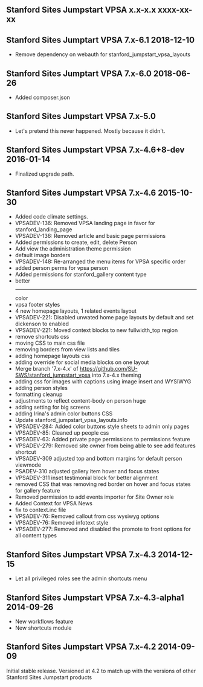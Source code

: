 Stanford Sites Jumpstart VPSA x.x-x.x xxxx-xx-xx
------------------------------------------------

Stanford Sites Jumptart VPSA 7.x-6.1                                  2018-12-10
--------------------------------------------------------------------------------
- Remove dependency on webauth for stanford_jumpstart_vpsa_layouts

Stanford Sites Jumptart VPSA 7.x-6.0                                  2018-06-26
--------------------------------------------------------------------------------
- Added composer.json

Stanford Sites Jumpstart VPSA 7.x-5.0
--------------------------------------------------------------------------------
- Let's pretend this never happened. Mostly because it didn't.

Stanford Sites Jumpstart VPSA 7.x-4.6+8-dev 2016-01-14
------------------------------------------------
- Finalized upgrade path.

Stanford Sites Jumpstart VPSA 7.x-4.6 2015-10-30
------------------------------------------------
- Added code climate settings.
- VPSADEV-136: Removed VPSA landing page in favor for stanford_landing_page
- VPSADEV-136: Removed article and basic page permissions
- Added permissions to create, edit, delete Person
- Add view the administration theme permission
- default image borders
- VPSADEV-148: Re-arranged the menu items for VPSA specific order
- added person perms for vpsa person
- Added permissions for stanford_gallery content type
- better <hr> color
- vpsa footer styles
- 4 new homepage layouts, 1 related events layout
- VPSADEV-221: Disabled unwated home page layouts by default and set dickenson to enabled
- VPSADEV-221: Moved context blocks to new fullwidth_top region
- remove shortcuts css
- moving CSS to main css file
- removing borders from view lists and tiles
- adding homepage layouts css
- adding override for social media blocks on one layout
- Merge branch '7.x-4.x' of https://github.com/SU-SWS/stanford_jumpstart_vpsa into 7.x-4.x theming
- adding css for images with captions using image insert and WYSIWYG
- adding person styles
- formatting cleanup
- adjustments to reflect content-body on person huge
- adding setting for big screens
- adding Irina's admin color buttons CSS
- Update stanford_jumpstart_vpsa_layouts.info
- VPSADEV-284: Added color buttons style sheets to admin only pages
- VPSADEV-85: Cleaned up people css
- VPSADEV-63: Added private page permissions to permissions feature
- VPSADEV-279: Removed site owner from being able to see add features shortcut
- VPSADEV-309 adjusted top and bottom margins for default person viewmode
- PSADEV-310 adjusted gallery item hover and focus states
- VPSADEV-311 inset testimonial block for better alignment
- removed CSS that was removing red border on hover and focus states for gallery feature
- Removed permission to add events importer for Site Owner role
- Added Context for VPSA News
- fix to context.inc file
- VPSADEV-76: Removed callout from css wysiwyg options
- VPSADEV-76: Removed infotext style
- VPSADEV-277: Removed and disabled the promote to front options for all content types


Stanford Sites Jumpstart VPSA 7.x-4.3 2014-12-15
------------------------------------------------
- Let all privileged roles see the admin shortcuts menu

Stanford Sites Jumpstart VPSA 7.x-4.3-alpha1 2014-09-26
------------------------------------------------

- New workflows feature
- New shortcuts module

Stanford Sites Jumpstart VPSA 7.x-4.2 2014-09-09
------------------------------------------------
Initial stable release.
Versioned at 4.2 to match up with the versions of other Stanford Sites Jumpstart
  products
